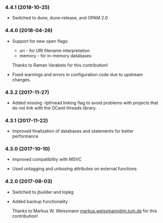 ### 4.4.1 (2018-10-25)

  * Switched to dune, dune-release, and OPAM 2.0


### 4.4.0 (2018-04-26)

  * Support for new open flags:

      * uri - for URI filename interpretation
      * memory - for in-memory databases

    Thanks to Raman Varabets for this contribution!

  * Fixed warnings and errors in configuration code due to upstream changes.

### 4.3.2 (2017-11-27)

  * Added missing -lpthread linking flag to avoid problems with projects
    that do not link with the OCaml threads library.


### 4.3.1 (2017-11-22)

  * Improved finalization of databases and statements for better performance


### 4.3.0 (2017-10-10)

  * Improved compatibility with MSVC

  * Used untagging and unboxing attributes on external functions


### 4.2.0 (2017-08-03)

  * Switched to jbuilder and topkg

  * Added backup functionality

    Thanks to Markus W. Weissmann <markus.weissmann@in.tum.de> for this
    contribution!
